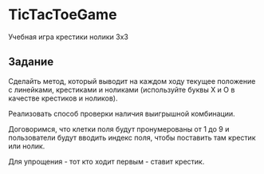 # TicTacToeGame
Учебная игра крестики нолики 3х3

## Задание
Сделайть метод, который выводит на каждом ходу текущее положение с линейками, крестиками и ноликами (используйте буквы X и O в качестве крестиков и ноликов).

Реализовать способ проверки наличия выигрышной комбинации. 

Договоримся, что клетки поля будут пронумерованы от 1 до 9 и пользователи будут вводить индекс поля, чтобы поставить там крестик или нолик.

Для упрощения - тот кто ходит первым - ставит крестик.

